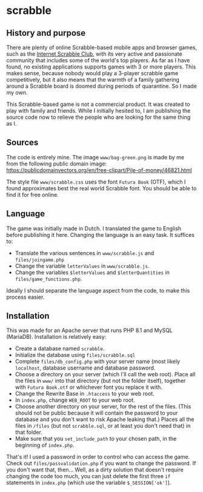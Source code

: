 # scrabble

## History and purpose

There are plenty of online Scrabble-based mobile apps and browser games, such as the [Internet Scrabble Club](https://isc.ro/), with its very active and passionate community that includes some of the world's top players. As far as I have found, no existing applications supports games with 3 or more players. This makes sense, because nobody would play a 3-player scrabble game competitively, but it also means that the warmth of a family gathering around a Scrabble board is doomed during periods of quarantine. So I made my own. 

This Scrabble-based game is not a commercial product. It was created to play with family and friends. While I initially hesited to, I am publishing the source code now to relieve the people who are looking for the same thing as I.

## Sources

The code is entirely mine. The image `www/bag-green.png` is made by me from the following public domain image: https://publicdomainvectors.org/en/free-clipart/Pile-of-money/46821.html

The style file `www/scrabble.css` uses the font `Futura Book` (OTF), which I found approximates best the real world Scrabble font. You should be able to find it for free online.

## Language

The game was initially made in Dutch. I translated the game to English before publishing it here. Changing the language is an easy task. It suffices to:

* Translate the various sentences in `www/scrabble.js` and `files/joingame.php`
* Change the variable `letterValues` in `www/scrabble.js`.
* Change the variables `$letterValues` and `$letterQuantities` in `files/game_functions.php`.

Ideally I should separate the language aspect from the code, to make this process easier.

## Installation

This was made for an Apache server that runs PHP 8.1 and MySQL (MariaDB). Installation is relatively easy:

* Create a database named `scrabble`.
* Initialize the database using `files/scrabble.sql`
* Complete `files/db_config.php` with your server name (most likely `localhost`, database username and database password.
* Choose a directory on your server (which I'll call the web root). Place all the files in `www/` into that directory (but not the folder itself), together with `Futura Book.otf` or whichever font you replace it with.
* Change the Rewrite Base in `.htaccess` to your web root.
* In `index.php`, change `WEB_ROOT` to your web root.
* Choose another directory on your server, for the rest of the files. (This should not be public because it will contain the password to your database and you don't want to risk Apache leaking that.) Places all the files in `/files` (but not `scrabble.sql`, or at least you don't need that) in that folder.
* Make sure that you `set_include_path` to your chosen path, in the beginning of `index.php`.

That's it! I used a password in order to control who can access the game. Check out `files/passvalidation.php` if you want to change the password. If you don't want that, then... Well, as a dirty solution that doesn't require changing the code too much, you can just delete the first three `if` statements in `index.php` (which use the variable `$_SESSION['ok']`).
